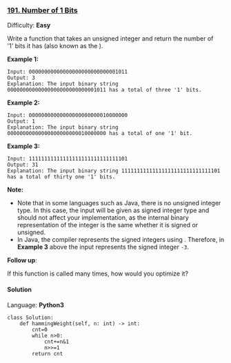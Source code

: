 ### [191\. Number of 1 Bits](https://leetcode.com/problems/number-of-1-bits/)

Difficulty: **Easy**


Write a function that takes an unsigned integer and return the number of '1' bits it has (also known as the ).

**Example 1:**

```
Input: 00000000000000000000000000001011
Output: 3
Explanation: The input binary string 00000000000000000000000000001011 has a total of three '1' bits.
```

**Example 2:**

```
Input: 00000000000000000000000010000000
Output: 1
Explanation: The input binary string 00000000000000000000000010000000 has a total of one '1' bit.
```

**Example 3:**

```
Input: 11111111111111111111111111111101
Output: 31
Explanation: The input binary string 11111111111111111111111111111101 has a total of thirty one '1' bits.
```

**Note:**

*   Note that in some languages such as Java, there is no unsigned integer type. In this case, the input will be given as signed integer type and should not affect your implementation, as the internal binary representation of the integer is the same whether it is signed or unsigned.
*   In Java, the compiler represents the signed integers using . Therefore, in **Example 3** above the input represents the signed integer `-3`.

**Follow up**:

If this function is called many times, how would you optimize it?


#### Solution

Language: **Python3**

```python3
class Solution:
    def hammingWeight(self, n: int) -> int:
        cnt=0
        while n>0:
            cnt+=n&1
            n>>=1
        return cnt
```